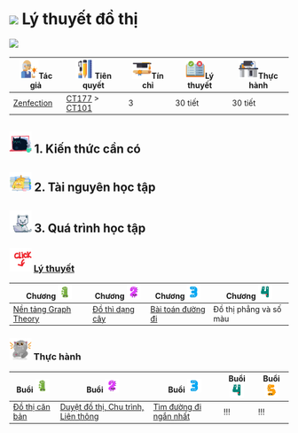 # <img src="/images/docs/HP/CT175.png" width="50"> Lý thuyết đồ thị

<img src="https://readme-typing-svg.herokuapp.com?font=tahoma&lines=B%E1%BA%A3ng+sau+tham+kh%E1%BA%A3o+c%E1%BB%A7a+CTU">

| <img src="https://raw.githubusercontent.com/Zenfection/Image/master/2021/07/31-17-12-38-Professor%20Male.png" title="" alt="Professor Male.png" width="35">Tác giả | <img title="" src="https://raw.githubusercontent.com/Zenfection/Image/master/2021/07/31-17-08-42-Learning%20Tools.png" alt="Learning Tools.png" width="35">Tiên quyết | <img src="https://raw.githubusercontent.com/Zenfection/Image/master/2021/07/31-17-13-24-Degree.png" title="" alt="Degree.png" width="35">Tín chỉ | <img src="https://raw.githubusercontent.com/Zenfection/Image/master/2021/07/31-17-10-10-Rage%20Room%20Rules.png" title="" alt="Rage Room Rules.png" width="35">Lý thuyết | <img src="https://raw.githubusercontent.com/Zenfection/Image/master/2021/07/31-17-11-54-Student%20Desk.png" title="" alt="Student Desk.png" width="35">Thực hành |
| ------------------------------------------------------------------------------------------------------------------------------------------------------------------ | --------------------------------------------------------------------------------------------------------------------------------------------------------------------- | ------------------------------------------------------------------------------------------------------------------------------------------------ | ------------------------------------------------------------------------------------------------------------------------------------------------------------------------ | ---------------------------------------------------------------------------------------------------------------------------------------------------------------- |
| [Zenfection](http://facebook.com/zenfection)                                                                                                                       | [CT177](/cosonganh/CT177-Cau_truc_du_lieu/) > [CT101](/nhapmon/CT101-Lap_trinh_can_ban_a/)                                                                                                                                                               | 3                                                                                                                                                | 30 tiết                                                                                                                                                                       | 30 tiết                                                                                                                                                               |

## <img src="https://raw.githubusercontent.com/Zenfection/Image/master/2021/08/02-21-26-29-tenor.gif" width="40"> 1. Kiến thức cần có



## <img src="https://raw.githubusercontent.com/Zenfection/Image/master/2021/08/02-21-24-49-tenor.gif" width="40"> 2. Tài nguyên học tập

## <img src="https://raw.githubusercontent.com/Zenfection/Image/master/2021/08/02-21-41-35-tenor.gif" width="40"> 3. Quá trình học tập
 
### <img src="https://raw.githubusercontent.com/Zenfection/Image/master/2021/08/02-22-18-48-tenor.gif" width="40"> [Lý thuyết](/cosonganh/CT175-Ly_thuyet_do_thi/Tailieu/1.md)

| Chương <img src="https://raw.githubusercontent.com/Zenfection/Image/master/2021/10/08-14-42-05-icons8-1_cute.png" width="25">              | Chương <img src="https://raw.githubusercontent.com/Zenfection/Image/master/2021/10/08-14-42-09-icons8-2_cute.png" width="25">      | Chương <img src="https://raw.githubusercontent.com/Zenfection/Image/master/2021/10/08-14-42-15-icons8-3_cute.png" width="25">      | Chương <img src="https://raw.githubusercontent.com/Zenfection/Image/master/2021/10/08-14-42-19-icons8-4_cute.png" width="25">             |
| --------------------- | --------------- | ----------------- | ---------------------- |
| [Nền tảng Graph Theory](/cosonganh/CT175-Ly_thuyet_do_thi/Tailieu/1.md) | [Đồ thì dạng cây](/cosonganh/CT175-Ly_thuyet_do_thi/Tailieu/8.md) | [Bài toán đường đi](/cosonganh/CT175-Ly_thuyet_do_thi/Tailieu/10.md) | Đồ thị phẳng và số màu |



### <img src="https://raw.githubusercontent.com/Zenfection/Image/master/2021/10/12-16-35-26-blukittie-blu.gif" width="40"> Thực hành
 
| Buổi <img src="https://raw.githubusercontent.com/Zenfection/Image/master/2021/10/08-14-42-05-icons8-1_cute.png" width="25">         | Buổi <img src="https://raw.githubusercontent.com/Zenfection/Image/master/2021/10/08-14-42-09-icons8-2_cute.png" width="25">                             | Buổi <img src="https://raw.githubusercontent.com/Zenfection/Image/master/2021/10/08-14-42-15-icons8-3_cute.png" width="25">               | Buổi <img src="https://raw.githubusercontent.com/Zenfection/Image/master/2021/10/08-14-42-19-icons8-4_cute.png" width="25"> | Buổi <img src="https://raw.githubusercontent.com/Zenfection/Image/master/2021/10/08-14-42-25-icons8-5_cute.png" width="25"> |
| -------------- | ----------------------------------- | ---------------------- | ------ | ------ |
| [Đồ thị căn bản](/cosonganh/CT175-Ly_thuyet_do_thi/Thuchanh/1.md) | [Duyệt đồ thị, Chu trình, Liên thông](/cosonganh/CT175-Ly_thuyet_do_thi/Thuchanh/2.md) | [Tìm đường đi ngắn nhất](/cosonganh/CT175-Ly_thuyet_do_thi/Thuchanh/3.md) | !!!    | !!!    |

 
<comment/> 
 